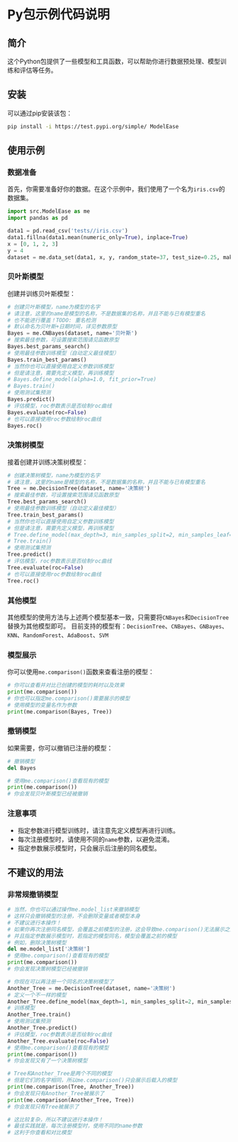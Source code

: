 # Py包示例代码说明

## 简介

这个Python包提供了一些模型和工具函数，可以帮助你进行数据预处理、模型训练和评估等任务。

## 安装

可以通过pip安装该包：

```bash
pip install -i https://test.pypi.org/simple/ ModelEase
```

## 使用示例

### 数据准备

首先，你需要准备好你的数据。在这个示例中，我们使用了一个名为`iris.csv`的数据集。

```python
import src.ModelEase as me
import pandas as pd

data1 = pd.read_csv('tests//iris.csv')
data1.fillna(data1.mean(numeric_only=True), inplace=True)
x = [0, 1, 2, 3]
y = 4
dataset = me.data_set(data1, x, y, random_state=37, test_size=0.25, make=True, name='iris')
```

### 贝叶斯模型

创建并训练贝叶斯模型：

```python
# 创建贝叶斯模型，name为模型的名字
# 请注意，这里的name是模型的名称，不是数据集的名称，并且不能与已有模型重名
# 也不能进行覆盖！TODO: 重名检测
# 默认命名为贝叶斯+日期时间，详见参数原型
Bayes = me.CNBayes(dataset, name='贝叶斯')
# 搜索最佳参数，可设置搜索范围请见函数原型
Bayes.best_params_search()
# 使用最佳参数训练模型（自动定义最佳模型）
Bayes.train_best_params()
# 当然你也可以直接使用自定义参数训练模型
# 但是请注意，需要先定义模型，再训练模型
# Bayes.define_model(alpha=1.0, fit_prior=True)
# Bayes.train()
# 使用测试集预测
Bayes.predict()
# 评估模型，roc参数表示是否绘制roc曲线
Bayes.evaluate(roc=False)
# 也可以直接使用roc参数绘制roc曲线
Bayes.roc()
```

### 决策树模型

接着创建并训练决策树模型：

```python
# 创建决策树模型，name为模型的名字
# 请注意，这里的name是模型的名称，不是数据集的名称，并且不能与已有模型重名
Tree = me.DecisionTree(dataset, name='决策树')
# 搜索最佳参数，可设置搜索范围请见函数原型
Tree.best_params_search()
# 使用最佳参数训练模型（自动定义最佳模型）
Tree.train_best_params()
# 当然你也可以直接使用自定义参数训练模型
# 但是请注意，需要先定义模型，再训练模型
# Tree.define_model(max_depth=3, min_samples_split=2, min_samples_leaf=1)
# Tree.train()
# 使用测试集预测
Tree.predict()
# 评估模型，roc参数表示是否绘制roc曲线
Tree.evaluate(roc=False)
# 也可以直接使用roc参数绘制roc曲线
Tree.roc()
```
### 其他模型

其他模型的使用方法与上述两个模型基本一致，只需要将`CNBayes`和`DecisionTree`替换为其他模型即可。
目前支持的模型有：`DecisionTree`、`CNBayes`、`GNBayes`、`KNN`、`RandomForest`、`AdaBoost`、`SVM`

### 模型展示

你可以使用`me.comparison()`函数来查看注册的模型：

```python
# 你可以查看并对比已创建的模型的耗时以及效果
print(me.comparison())
# 你也可以指定me.comparison()需要展示的模型
# 使用模型的变量名作为参数
print(me.comparison(Bayes, Tree))
```

### 撤销模型

如果需要，你可以撤销已注册的模型：

```python
# 撤销模型
del Bayes

# 使用me.comparison()查看现有的模型
print(me.comparison())
# 你会发现贝叶斯模型已经被撤销
```

### 注意事项

- 指定参数进行模型训练时，请注意先定义模型再进行训练。
- 每次注册模型时，请使用不同的`name`参数，以避免混淆。
- 指定参数展示模型时，只会展示后注册的同名模型。

## 不建议的用法

### 非常规撤销模型

```python
# 当然，你也可以通过操作me.model_list来撤销模型
# 这样只会撤销模型的注册，不会删除变量或者模型本身
# 不建议进行本操作！
# 如果你再次注册同名模型，会覆盖之前模型的注册，这会导致me.comparison()无法展示之前的模型
# 并且指定参数展示模型时，若指定的模型同名，模型会覆盖之前的模型
# 例如，删除决策树模型
del me.model_list['决策树']
# 使用me.comparison()查看现有的模型
print(me.comparison())
# 你会发现决策树模型已经被撤销

# 你现在可以再注册一个同名的决策树模型了
Another_Tree = me.DecisionTree(dataset, name='决策树')
# 定义一个不一样的模型
Another_Tree.define_model(max_depth=1, min_samples_split=2, min_samples_leaf=1)
# 训练模型
Another_Tree.train()
# 使用测试集预测
Another_Tree.predict()
# 评估模型，roc参数表示是否绘制roc曲线
Another_Tree.evaluate(roc=False)
# 使用me.comparison()查看现有的模型
print(me.comparison())
# 你会发现又有了一个决策树模型

# Tree和Another_Tree是两个不同的模型
# 但是它们的名字相同，所以me.comparison()只会展示后载入的模型
print(me.comparison(Tree, Another_Tree))
# 你会发现只有Another_Tree被展示了
print(me.comparison(Another_Tree, Tree))
# 你会发现只有Tree被展示了

# 这比较复杂，所以不建议进行本操作！
# 最佳实践就是，每次注册模型时，使用不同的name参数
# 这利于你查看和对比模型
```